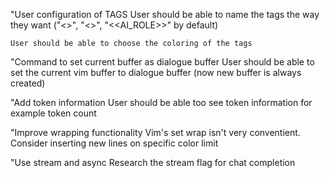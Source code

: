 "User configuration of TAGS
    User should be able to name the tags the way they want
    ("<<AI>>", "<<ME>>", "<<AI_ROLE>>" by default)

    User should be able to choose the coloring of the tags

"Command to set current buffer as dialogue buffer
    User should be able to set the current vim buffer to dialogue buffer (now new buffer
    is always created)

"Add token information
    User should be able too see token information for example token count

"Improve wrapping functionality
    Vim's set wrap isn't very conventient. Consider inserting new lines on specific color
    limit

"Use stream and async
    Research the stream flag for chat completion

